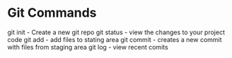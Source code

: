 # Git Commands

git init - Create a new git repo
git status - view the changes to your project code
git add - add files to stating area
git commit - creates a new commit with files from staging area
git log - view recent comits